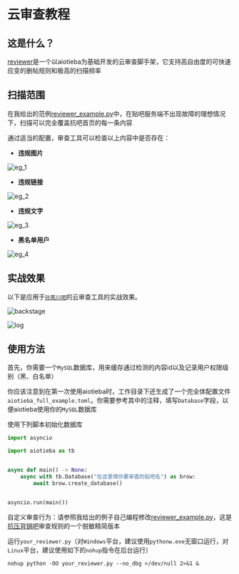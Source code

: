 # 云审查教程

## 这是什么？

[reviewer](https://github.com/Starry-OvO/Tieba-Manager/blob/master/aiotieba/reviewer.py)是一个以aiotieba为基础开发的云审查脚手架，它支持高自由度的可快速应变的删帖规则和极高的扫描频率

## 扫描范围

在我给出的范例[reviewer_example.py](https://github.com/Starry-OvO/Tieba-Manager/blob/master/docs/tutorials/reviewer_example.py)中，在贴吧服务端不出现故障的理想情况下，扫描可以完全覆盖抗吧首页的每一条内容

通过适当的配置，审查工具可以检查以上内容中是否存在：

+ **违规图片**

![eg_1](https://user-images.githubusercontent.com/48282276/176145251-35f36f73-2f23-4b1f-a456-9e62f97c40af.png)

+ **违规链接**

![eg_2](https://user-images.githubusercontent.com/48282276/176145401-6b16140c-53cb-4575-9f9a-4b47540bd5a5.png)

+ **违规文字**

![eg_3](https://user-images.githubusercontent.com/48282276/176145434-d8deab64-3ceb-472b-b51d-564246162226.png)

+ **黑名单用户**

![eg_4](https://user-images.githubusercontent.com/48282276/176145443-2021e697-c858-48c3-91b4-fba409ef6e20.png)

## 实战效果

以下是应用于[`孙笑川吧`](https://tieba.baidu.com/f?ie=utf-8&kw=%E5%AD%99%E7%AC%91%E5%B7%9D)的云审查工具的实战效果。

![backstage](https://user-images.githubusercontent.com/48282276/165777398-47e00f26-a46f-4b7c-a03e-03092e5d31ba.png)

![log](https://user-images.githubusercontent.com/48282276/165776593-ab5feec4-6529-4702-82e5-1904e9e8630f.png)

## 使用方法

首先，你需要一个`MySQL`数据库，用来缓存通过检测的内容id以及记录用户权限级别（黑、白名单）

你应该注意到在第一次使用aiotieba时，工作目录下还生成了一个完全体配置文件`aiotieba_full_example.toml`。你需要参考其中的注释，填写`Database`字段，以便aiotieba使用你的`MySQL`数据库

使用下列脚本初始化数据库

```python
import asyncio

import aiotieba as tb


async def main() -> None:
    async with tb.Database("在这里填你要审查的贴吧名") as brow:
        await brow.create_database()


asyncio.run(main())
```

自定义审查行为：请参照我给出的例子自己编程修改[reviewer_example.py](https://github.com/Starry-OvO/Tieba-Manager/blob/master/docs/tutorials/reviewer_example.py)，这是[抗压背锅吧](https://tieba.baidu.com/f?kw=%E6%8A%97%E5%8E%8B%E8%83%8C%E9%94%85&ie=utf-8)审查规则的一个脱敏精简版本

运行`your_reviewer.py`（对`Windows`平台，建议使用`pythonw.exe`无窗口运行，对`Linux`平台，建议使用如下的`nohup`指令在后台运行）

```shell
nohup python -OO your_reviewer.py --no_dbg >/dev/null 2>&1 &
```
